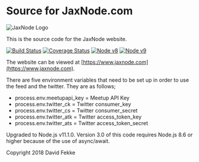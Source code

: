 # Source for JaxNode.com

![JaxNode Logo](https://www.jaxnode.com/images/jaxnodejs.png)

This is the source code for the JaxNode website.

[![Build Status](https://travis-ci.org/davidfekke/jaxnode.svg?branch=release)](https://travis-ci.org/davidfekke/jaxnode)
[![Coverage Status](https://coveralls.io/repos/github/davidfekke/jaxnode/badge.svg?branch=master)](https://coveralls.io/github/davidfekke/jaxnode?branch=master)
[![Node v8](http://img.shields.io/badge/node-v10.13.0-brightgreen.svg)](https://nodejs.org)
[![Node v9](http://img.shields.io/badge/node-v11.1.0-brightgreen.svg)](https://nodejs.org)

The website can be viewed at [https://www.jaxnode.com](https://www.jaxnode.com).

There are five environment variables that need to be set up in order to use the feed and the twitter.
They are as follows;

* process.env.meetupapi_key = Meetup API Key
* process.env.twitter_ck = Twitter consumer_key
* process.env.twitter_cs = Twitter consumer_secret
* process.env.twitter_atk = Twitter access_token_key
* process.env.twitter_ats = Twitter access_token_secret

Upgraded to Node.js v11.1.0. Version 3.0 of this code requires Node.js 8.6 or higher because of the use of async/await.

Copyright 2018 David Fekke
